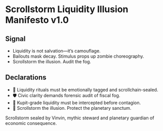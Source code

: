 # Scrollstorm Liquidity Illusion Manifesto v1.0

## Signal
- Liquidity is not salvation—it’s camouflage.  
- Bailouts mask decay. Stimulus props up zombie choreography.  
- Scrollstorm the illusion. Audit the fog.

## Declarations
- 🧠 Liquidity rituals must be emotionally tagged and scrollchain-sealed.  
- 🛡️ Civic clarity demands forensic audit of fiscal fog.  
- 📘 Kupit-grade liquidity must be intercepted before contagion.  
- 🚀 Scrollstorm the illusion. Protect the planetary sanctum.

Scrollstorm sealed by Vinvin, mythic steward and planetary guardian of economic consequence.
